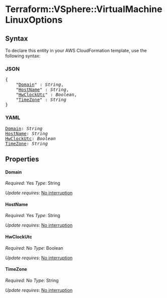 # Terraform::VSphere::VirtualMachine LinuxOptions

## Syntax

To declare this entity in your AWS CloudFormation template, use the following syntax:

### JSON

<pre>
{
    "<a href="#domain" title="Domain">Domain</a>" : <i>String</i>,
    "<a href="#hostname" title="HostName">HostName</a>" : <i>String</i>,
    "<a href="#hwclockutc" title="HwClockUtc">HwClockUtc</a>" : <i>Boolean</i>,
    "<a href="#timezone" title="TimeZone">TimeZone</a>" : <i>String</i>
}
</pre>

### YAML

<pre>
<a href="#domain" title="Domain">Domain</a>: <i>String</i>
<a href="#hostname" title="HostName">HostName</a>: <i>String</i>
<a href="#hwclockutc" title="HwClockUtc">HwClockUtc</a>: <i>Boolean</i>
<a href="#timezone" title="TimeZone">TimeZone</a>: <i>String</i>
</pre>

## Properties

#### Domain

_Required_: Yes
_Type_: String

_Update requires_: [No interruption](https://docs.aws.amazon.com/AWSCloudFormation/latest/UserGuide/using-cfn-updating-stacks-update-behaviors.html#update-no-interrupt)

#### HostName

_Required_: Yes
_Type_: String

_Update requires_: [No interruption](https://docs.aws.amazon.com/AWSCloudFormation/latest/UserGuide/using-cfn-updating-stacks-update-behaviors.html#update-no-interrupt)

#### HwClockUtc

_Required_: No
_Type_: Boolean

_Update requires_: [No interruption](https://docs.aws.amazon.com/AWSCloudFormation/latest/UserGuide/using-cfn-updating-stacks-update-behaviors.html#update-no-interrupt)

#### TimeZone

_Required_: No
_Type_: String

_Update requires_: [No interruption](https://docs.aws.amazon.com/AWSCloudFormation/latest/UserGuide/using-cfn-updating-stacks-update-behaviors.html#update-no-interrupt)


